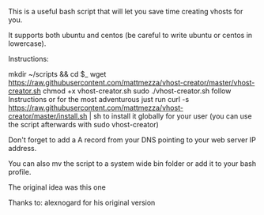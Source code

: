 This is a useful bash script that will let you save time creating vhosts for you.

It supports both ubuntu and centos (be careful to write ubuntu or centos in lowercase).

Instructions:

mkdir ~/scripts && cd $_
wget https://raw.githubusercontent.com/mattmezza/vhost-creator/master/vhost-creator.sh
chmod +x vhost-creator.sh
sudo ./vhost-creator.sh
follow Instructions
or for the most adventurous just run curl -s https://raw.githubusercontent.com/mattmezza/vhost-creator/master/install.sh | sh to install it globally for your user (you can use the script afterwards with sudo vhost-creator)

Don't forget to add a A record from your DNS pointing to your web server IP address.

You can also mv the script to a system wide bin folder or add it to your bash profile.

The original idea was this one

Thanks to:
alexnogard for his original version
